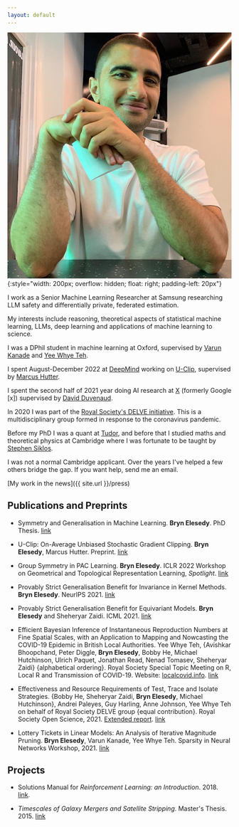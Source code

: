 ```yaml
---
layout: default
---
```



![Bryn Elesedy](/images/web_pic.jpeg){:style="width: 200px; overflow: hidden; float: right; padding-left: 20px"}

I work as a Senior Machine Learning Researcher at Samsung researching LLM safety and differentially private, federated estimation.

My interests include reasoning, theoretical aspects of statistical machine learning, LLMs, deep learning
and applications of machine learning to science.

I was a DPhil student in machine learning at Oxford, supervised by 
[Varun Kanade](http://www.cs.ox.ac.uk/people/varun.kanade/myindex.html) 
and [Yee Whye Teh](https://www.stats.ox.ac.uk/~teh/).
<!--I'm also part of the [Autonomous Intelligent Machines and Systems CDT](http://aims.robots.ox.ac.uk/).-->

I spent August-December 2022 at [DeepMind](https://www.deepmind.com/) working on [U-Clip](https://arxiv.org/abs/2302.02971),
supervised by [Marcus Hutter](http://www.hutter1.net/).

I spent the second half of 2021 year doing AI research at [X](https://x.company/)
(formerly Google [x]) supervised by [David Duvenaud](http://www.cs.toronto.edu/~duvenaud/).

In 2020 I was part of the 
[Royal Society's DELVE initiative](https://rs-delve.github.io/).
This is a multidisciplinary group formed in response to the coronavirus pandemic.

Before my PhD I was a quant at [Tudor](https://www.tudor.com/), and before that I studied maths and theoretical physics at Cambridge
where I was fortunate to be taught by [Stephen Siklos](https://www.maths.cam.ac.uk/features/stephen-siklos-1950-2019).

I was not a normal Cambridge applicant.
Over the years I've helped a few others bridge the gap. 
If you want help, send me an email.

[My work in the news]({{ site.url }}/press)

## Publications and Preprints
- Symmetry and Generalisation in Machine Learning.
**Bryn Elesedy**.
PhD Thesis.
[link](/assets/phd-thesis.pdf)

- U-Clip: On-Average Unbiased Stochastic Gradient Clipping.
**Bryn Elesedy**, Marcus Hutter.
Preprint.
[link](https://arxiv.org/abs/2302.02971)

- Group Symmetry in PAC Learning. **Bryn Elesedy**.
ICLR 2022 Workshop on Geometrical and Topological Representation Learning, _Spotlight_.
[link](https://openreview.net/pdf?id=HxeTEZJaxq)

- Provably Strict Generalisation Benefit for Invariance in Kernel Methods. **Bryn Elesedy**. 
NeurIPS 2021. [link](https://arxiv.org/pdf/2106.02346.pdf)

- Provably Strict Generalisation Benefit for Equivariant Models. **Bryn Elesedy** and Sheheryar Zaidi.
ICML 2021. [link](https://arxiv.org/pdf/2102.10333.pdf)

 - Efficient Bayesian Inference of Instantaneous Reproduction Numbers at Fine Spatial Scales,
 with an Application to Mapping and Nowcasting the COVID-19 Epidemic in British Local Authorities.
 Yee Whye Teh, {Avishkar Bhoopchand, Peter Diggle, **Bryn Elesedy**, Bobby He, Michael Hutchinson,
 Ulrich Paquet, Jonathan Read, Nenad Tomasev, Sheheryar Zaidi} {alphabetical ordering}.
 Royal Society Special Topic Meeting on R, Local R and Transmission of COVID-19.
 Website: [localcovid.info](https://localcovid.info).
 [link](https://rss.org.uk/RSS/media/File-library/News/2021/WhyeBhoopchand.pdf)

- Effectiveness and Resource Requirements of Test, Trace and Isolate Strategies.
  {Bobby He, Sheheryar Zaidi, **Bryn Elesedy**, Michael Hutchinson}, Andrei Paleyes, Guy Harling,
  Anne Johnson, Yee Whye Teh on behalf of Royal Society DELVE group {equal contribution}.
 Royal Society Open Science, 2021.
 [Extended report](https://rs-delve.github.io/reports/2020/05/27/test-trace-isolate.html).
 [link](https://royalsocietypublishing.org/doi/10.1098/rsos.201491)

- Lottery Tickets in Linear Models: An Analysis of Iterative Magnitude Pruning.
    **Bryn Elesedy**, Varun Kanade, Yee Whye Teh. Sparsity in Neural Networks Workshop, 2021. 
    [link](https://arxiv.org/abs/2007.08243)

## Projects
- Solutions Manual for *Reinforcement Learning: an Introduction*. 2018.
[link](https://github.com/brynhayder/reinforcement_learning_an_introduction).

- *Timescales of Galaxy Mergers and Satellite Stripping*.
Master's Thesis. 2015. [link](/assets/masters-thesis.pdf)


